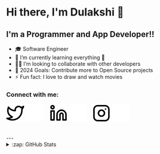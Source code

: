# Hi there, I'm Dulakshi 👋 

## I'm a Programmer and App Developer!!

- 🎓 Software Engineer
- 🌱 I’m currently learning everything 🤣
- 👩‍💻 I’m looking to collaborate with other developers
- 🥅 2024 Goals: Contribute more to Open Source projects
- ⚡ Fun fact: I love to draw and watch movies

### Connect with me:

[![website](./img/twitter-light.svg)](https://twitter.com/dulakshirb#gh-light-mode-only)
[![website](./img/twitter-dark.svg)](https://twitter.com/dulakshirb#gh-dark-mode-only)
&nbsp;&nbsp;
[![website](./img/linkedin-light.svg)](https://linkedin.com/in/dulakshirb#gh-light-mode-only)
[![website](./img/linkedin-dark.svg)](https://linkedin.com/in/dulakshirb#gh-dark-mode-only)
&nbsp;&nbsp;
[![website](./img/instagram-light.svg)](https://instagram.com/dulakshirb#gh-light-mode-only)
[![website](./img/instagram-dark.svg)](https://instagram.com/dulakshirb#gh-dark-mode-only)

<br>
---

<details>
  <summary>:zap: GitHub Stats</summary>

  <img align="left" alt="dulakshirb's GitHub Stats" src="https://github-readme-stats.vercel.app/api?username=dulakshirb&show_icons=true&hide_border=false&title_color=ff652f&icon_color=FFE400&bg_color=09131B&text_color=ffffff&border_color=0c1a25" />

</details>

[twitter]: https://twitter.com/dulakshirb
[instagram]: https://instagram.com/dulakshirb
[linkedin]: https://linkedin.com/in/dulakshirb
[facebook]: https://facebook.com/dulakshirb

